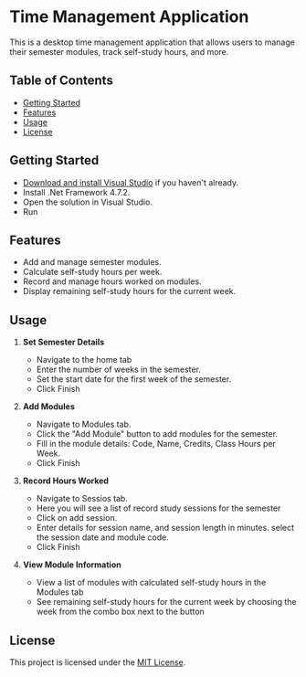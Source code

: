 # Time Management Application

This is a desktop time management application that allows users to manage their semester modules, track self-study hours, and more.

## Table of Contents
- [Getting Started](#getting-started)
- [Features](#features)
- [Usage](#usage)
- [License](#license)

## Getting Started
- [Download and install Visual Studio](https://visualstudio.microsoft.com/) if you haven't already.
- Install .Net Framework 4.7.2.
- Open the solution in Visual Studio.
- Run

## Features
- Add and manage semester modules.
- Calculate self-study hours per week.
- Record and manage hours worked on modules.
- Display remaining self-study hours for the current week.

## Usage
1. **Set Semester Details**
   - Navigate to the home tab
   - Enter the number of weeks in the semester.
   - Set the start date for the first week of the semester.
   - Click Finish

3. **Add Modules**
   - Navigate to Modules tab.
   - Click the "Add Module" button to add modules for the semester.
   - Fill in the module details: Code, Name, Credits, Class Hours per Week.
   - Click Finish
   
5. **Record Hours Worked**
   - Navigate to Sessios tab.
   - Here you will see a list of record study sessions for the semester
   - Click on add session.
   - Enter details for session name, and session length in minutes. select the session date and module code.
   - Click Finish

7. **View Module Information**
   - View a list of modules with calculated self-study hours in the Modules tab
   - See remaining self-study hours for the current week by choosing the week from the combo box next to the button

## License
This project is licensed under the [MIT License]([LICENSE](https://github.com/tronnyg/PROG6212-POE/blob/main/LICENSE)https://github.com/tronnyg/PROG6212-POE/blob/main/LICENSE).

